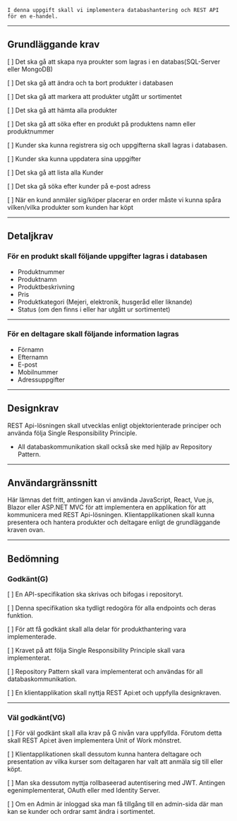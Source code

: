 
    I denna uppgift skall vi implementera databashantering och REST API för en e-handel.

---
## Grundläggande krav
[ ] Det ska gå att skapa nya proukter som lagras i en databas(SQL-Server eller MongoDB)

[ ] Det ska gå att ändra och ta bort produkter i databasen

[ ] Det ska gå att markera att produkter utgått ur sortimentet

[ ] Det ska gå att hämta alla produkter

[ ] Det ska gå att söka efter en produkt på produktens namn eller produktnummer

[ ] Kunder ska kunna registrera sig och uppgifterna skall lagras i databasen.

[ ] Kunder ska kunna uppdatera sina uppgifter

[ ] Det ska gå att lista alla Kunder

[ ] Det ska gå söka efter kunder på e-post adress

[ ] När en kund anmäler sig/köper placerar en order måste vi kunna spåra vilken/vilka produkter som kunden har köpt

---
## Detaljkrav

### För en produkt skall följande uppgifter lagras i databasen

* Produktnummer
* Produktnamn
* Produktbeskrivning
* Pris
* Produktkategori (Mejeri, elektronik, husgeråd eller liknande)
* Status (om den finns i eller har utgått ur sortimentet)

---

### För en deltagare skall följande information lagras

* Förnamn
* Efternamn
* E-post
* Mobilnummer
* Adressuppgifter

---
## Designkrav

REST Api-lösningen skall utvecklas enligt objektorienterade principer och använda följa Single Responsibility Principle.

* All databaskommunikation skall också ske med hjälp av Repository Pattern.

---

## Användargränssnitt
Här lämnas det fritt, antingen kan vi använda JavaScript, React, Vue.js, Blazor eller ASP.NET MVC för att implementera en applikation för att kommunicera med REST Api-lösningen. Klientapplikationen skall kunna presentera och hantera produkter och deltagare enligt de grundläggande kraven ovan.

---

## Bedömning
### Godkänt(G)

[ ] En API-specifikation ska skrivas och bifogas i repositoryt.

[ ] Denna specifikation ska tydligt redogöra för alla endpoints och deras funktion.

[ ] För att få godkänt skall alla delar för produkthantering vara implementerade. 

[ ] Kravet på att följa Single Responsibility Principle skall vara implementerat.

[ ] Repository Pattern skall vara implementerat och användas för all databaskommunikation.

[ ] En klientapplikation skall nyttja REST Api:et och uppfylla designkraven.

---
### Väl godkänt(VG)
[ ] För väl godkänt skall alla krav på G nivån vara uppfyllda. Förutom detta skall REST Api:et även implementera Unit of Work mönstret.

[ ] Klientapplikationen skall dessutom kunna hantera deltagare och presentation av vilka kurser som deltagaren har valt att anmäla sig till eller köpt.

[ ] Man ska dessutom nyttja rollbaseerad autentisering med JWT. Antingen egenimplementerat, OAuth eller med Identity Server.

[ ] Om en Admin är inloggad ska man få tillgång till en admin-sida där man kan se kunder och ordrar samt ändra i sortimentet.
